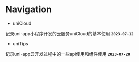 # Navigation

- uniCloud

记录uni-app小程序开发的云服务uniCloud的基本使用
**`2023-07-12`**

- uniTips

记录uni-app云开发过程中的一些api使用和组件使用
**`2023-07-20`**
